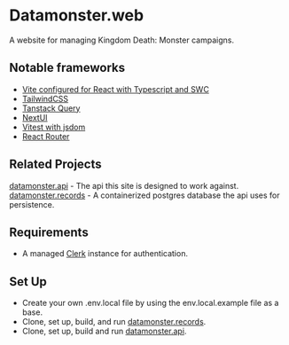 # Datamonster.web

A website for managing Kingdom Death: Monster campaigns.

## Notable frameworks

- [Vite configured for React with Typescript and SWC](https://vitejs.dev/)
- [TailwindCSS](https://tailwindcss.com/)
- [Tanstack Query](https://tanstack.com/query/latest/docs/framework/react/overview)
- [NextUI](https://nextui.org/)
- [Vitest with jsdom](https://vitest.dev/)
- [React Router](https://reactrouter.com/en/main)

## Related Projects

 [datamonster.api](https://github.com/FailureToLoad/datamonster.api) - The api this site is designed to work against.  
 [datamonster.records](https://github.com/FailureToLoad/datamonster.records) - A containerized postgres database the api uses for persistence.  


## Requirements
- A managed [Clerk](https://clerk.com/) instance for authentication.

## Set Up

- Create your own .env.local file by using the env.local.example file as a base.
- Clone, set up, build, and run [datamonster.records](https://github.com/FailureToLoad/datamonster.records).
- Clone, set up, build and run [datamonster.api](https://github.com/FailureToLoad/datamonster.api).
